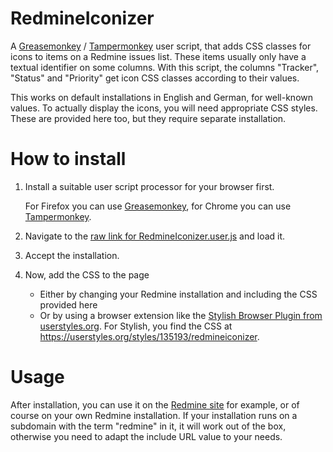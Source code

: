 # RedmineIconizer
A [Greasemonkey](https://www.greasespot.net/) / [Tampermonkey](https://tampermonkey.net/) user script, that adds CSS classes for icons to items on a Redmine issues list. These items usually only have a textual identifier on some columns. With this script, the columns "Tracker", "Status" and "Priority" get icon CSS classes according to their values.

This works on default installations in English and German, for well-known values. To actually display the icons, you will need appropriate CSS styles. These are provided here too, but they require separate installation.

# How to install
1. Install a suitable user script processor for your browser first. 

   For Firefox you can use [Greasemonkey](https://www.greasespot.net/), for Chrome you can use [Tampermonkey](https://tampermonkey.net/).
1. Navigate to the [raw link for RedmineIconizer.user.js](https://github.com/suterma/RedmineIconizer/raw/master/RedmineIconizer.user.js) and load it.
1. Accept the installation.
1. Now, add the CSS to the page
   * Either by changing your Redmine installation and including the CSS provided here
   * Or by using a browser extension like the [Stylish Browser Plugin from userstyles.org](https://userstyles.org/).
     For Stylish, you find the CSS at https://userstyles.org/styles/135193/redmineiconizer.

# Usage
After installation, you can use it on the [Redmine site](https://redmine.org/projects/redmine/issues) for example, or of course on your own Redmine installation. If your installation runs on a subdomain with the term "redmine" in it, it will work out of the box, otherwise you need to adapt the include URL value to your needs.

